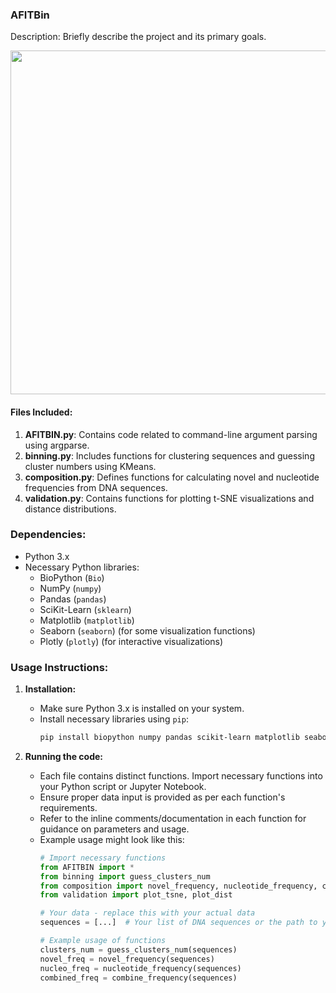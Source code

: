 

### AFITBin

Description: Briefly describe the project and its primary goals.

<p align="center">
<img src="[https://drive.google.com/file/d/1syu4R5mahx8lmVms1tyEo4Id4eHl42dt/view?usp=drive_link](https://github.com/SayehSobhani/AFITBin/blob/main/AFITBin/graph_abs_AFIT.png)" width="550"/>
</p>

#### Files Included:

1. **AFITBIN.py**: Contains code related to command-line argument parsing using argparse.
2. **binning.py**: Includes functions for clustering sequences and guessing cluster numbers using KMeans.
3. **composition.py**: Defines functions for calculating novel and nucleotide frequencies from DNA sequences.
4. **validation.py**: Contains functions for plotting t-SNE visualizations and distance distributions.

### Dependencies:

- Python 3.x
- Necessary Python libraries:
  - BioPython (`Bio`)
  - NumPy (`numpy`)
  - Pandas (`pandas`)
  - SciKit-Learn (`sklearn`)
  - Matplotlib (`matplotlib`)
  - Seaborn (`seaborn`) (for some visualization functions)
  - Plotly (`plotly`) (for interactive visualizations)

### Usage Instructions:

1. **Installation:**
    - Make sure Python 3.x is installed on your system.
    - Install necessary libraries using `pip`:
        ```bash
        pip install biopython numpy pandas scikit-learn matplotlib seaborn plotly
        ```

2. **Running the code:**
    - Each file contains distinct functions. Import necessary functions into your Python script or Jupyter Notebook.
    - Ensure proper data input is provided as per each function's requirements.
    - Refer to the inline comments/documentation in each function for guidance on parameters and usage.
    - Example usage might look like this:
        ```python
        # Import necessary functions
        from AFITBIN import *
        from binning import guess_clusters_num
        from composition import novel_frequency, nucleotide_frequency, combine_frequency
        from validation import plot_tsne, plot_dist

        # Your data - replace this with your actual data
        sequences = [...]  # Your list of DNA sequences or the path to your sequences file

        # Example usage of functions
        clusters_num = guess_clusters_num(sequences)
        novel_freq = novel_frequency(sequences)
        nucleo_freq = nucleotide_frequency(sequences)
        combined_freq = combine_frequency(sequences)
        ```



